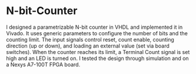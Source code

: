# N-bit-Counter

I designed a parametrizable N-bit counter in VHDL and implemented it in Vivado. It uses generic parameters to configure the number of bits and the counting limit. The input signals control reset, count enable, counting direction (up or down), and loading an external value (set via board switches). When the counter reaches its limit, a Terminal Count signal is set high and an LED is turned on. I tested the design through simulation and on a Nexys A7-100T FPGA board.
